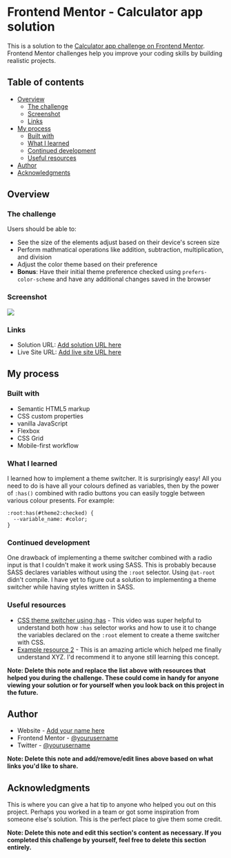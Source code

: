 # Frontend Mentor - Calculator app solution

This is a solution to the [Calculator app challenge on Frontend Mentor](https://www.frontendmentor.io/challenges/calculator-app-9lteq5N29). Frontend Mentor challenges help you improve your coding skills by building realistic projects. 

## Table of contents

- [Overview](#overview)
  - [The challenge](#the-challenge)
  - [Screenshot](#screenshot)
  - [Links](#links)
- [My process](#my-process)
  - [Built with](#built-with)
  - [What I learned](#what-i-learned)
  - [Continued development](#continued-development)
  - [Useful resources](#useful-resources)
- [Author](#author)
- [Acknowledgments](#acknowledgments)


## Overview

### The challenge

Users should be able to:

- See the size of the elements adjust based on their device's screen size
- Perform mathmatical operations like addition, subtraction, multiplication, and division
- Adjust the color theme based on their preference
- **Bonus**: Have their initial theme preference checked using `prefers-color-scheme` and have any additional changes saved in the browser

### Screenshot

![](./screenshot.jpg)


### Links

- Solution URL: [Add solution URL here](https://your-solution-url.com)
- Live Site URL: [Add live site URL here](https://your-live-site-url.com)

## My process

### Built with

- Semantic HTML5 markup
- CSS custom properties
- vanilla JavaScript
- Flexbox
- CSS Grid
- Mobile-first workflow

### What I learned

I learned how to implement a theme switcher. It is surprisingly easy! All you need to do is have all your colours defined as variables, then by the power of `:has()` combined with radio buttons you can easily toggle between various colour presents. For example:
```
:root:has(#theme2:checked) {
  --variable_name: #color;
}
```

### Continued development

One drawback of implementing a theme switcher combined with a radio input is that I couldn't make it work using SASS. This is probably because SASS declares variables without using the `:root` selector. Using `@at-root` didn't compile. I have yet to figure out a solution to implementing a theme switcher while having styles written in SASS.

### Useful resources

- [CSS theme switcher using :has](https://www.youtube.com/watch?v=fyuao3G-2qg&ab_channel=KevinPowell) - This video was super helpful to understand both how `:has` selector works and how to use it to change the variables declared on the `:root` element to create a theme switcher with CSS.
- [Example resource 2](https://www.example.com) - This is an amazing article which helped me finally understand XYZ. I'd recommend it to anyone still learning this concept.

**Note: Delete this note and replace the list above with resources that helped you during the challenge. These could come in handy for anyone viewing your solution or for yourself when you look back on this project in the future.**

## Author

- Website - [Add your name here](https://www.your-site.com)
- Frontend Mentor - [@yourusername](https://www.frontendmentor.io/profile/yourusername)
- Twitter - [@yourusername](https://www.twitter.com/yourusername)

**Note: Delete this note and add/remove/edit lines above based on what links you'd like to share.**

## Acknowledgments

This is where you can give a hat tip to anyone who helped you out on this project. Perhaps you worked in a team or got some inspiration from someone else's solution. This is the perfect place to give them some credit.

**Note: Delete this note and edit this section's content as necessary. If you completed this challenge by yourself, feel free to delete this section entirely.**
